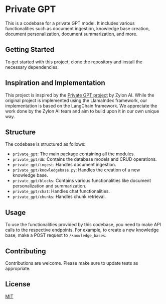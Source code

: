 # Private GPT

This is a codebase for a private GPT model. It includes various functionalities such as document ingestion, knowledge base creation, document personalization, document summarization, and more.

## Getting Started

To get started with this project, clone the repository and install the necessary dependencies.

## Inspiration and Implementation

This project is inspired by the [Private GPT project](https://github.com/zylon-ai/private-gpt) by Zylon AI. While the original project is implemented using the LlamaIndex framework, our implementation is based on the LangChain framework. We appreciate the work done by the Zylon AI team and aim to build upon it in our own unique way.

## Structure

The codebase is structured as follows:

- `private_gpt`: The main package containing all the modules.
- `private_gpt/db`: Contains the database models and CRUD operations.
- `private_gpt/ingest`: Handles document ingestion.
- `private_gpt/knowledgebase.py`: Handles the creation of a new knowledge base.
- `private_gpt/blocks`: Contains various functionalities like document personalization and summarization.
- `private_gpt/chat`: Handles chat functionalities.
- `private_gpt/chunks`: Handles chunk retrieval.

## Usage

To use the functionalities provided by this codebase, you need to make API calls to the respective endpoints. For example, to create a new knowledge base, make a POST request to `/knowledge_bases`.

## Contributing

Contributions are welcome. Please make sure to update tests as appropriate.

## License

[MIT](https://choosealicense.com/licenses/mit/)